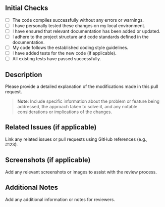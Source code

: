 ## Initial Checks

- [ ] The code compiles successfully without any errors or warnings.
- [ ] I have personally tested these changes on my local environment.
- [ ] I have ensured that relevant documentation has been added or updated.
- [ ] I adhere to the project structure and code standards defined in the documentation.
- [ ] My code follows the established coding style guidelines.
- [ ] I have added tests for the new code (if applicable).
- [ ] All existing tests have passed successfully.

## Description

Please provide a detailed explanation of the modifications made in this pull request.
> **Note**:
> Include specific information about the problem or feature being addressed, the approach taken to solve it, and any
> notable considerations or implications of the changes.

## Related Issues (if applicable)

Link any related issues or pull requests using GitHub references (e.g., #123).

## Screenshots (if applicable)

Add any relevant screenshots or images to assist with the review process.

## Additional Notes

Add any additional information or notes for reviewers.
